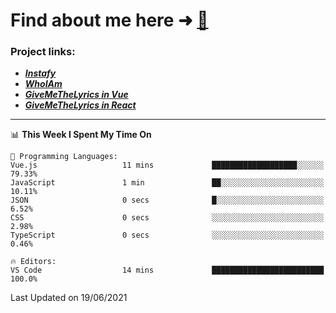 # Find about me here ➜ [🧑](https://pauabella.dev)

### Project links:
- ***[Instafy](https://instafy.me)***
- ***[WhoIAm](https://pauabella.dev)***
- ***[GiveMeTheLyrics in Vue](https://lyrics.pauabella.dev)***
- ***[GiveMeTheLyrics in React](https://pauabella.dev/GiveMeTheLyrics)***

---
<!--START_SECTION:waka-->
📊 **This Week I Spent My Time On** 

```text
💬 Programming Languages: 
Vue.js                   11 mins             ███████████████████░░░░░░   79.33% 
JavaScript               1 min               ██░░░░░░░░░░░░░░░░░░░░░░░   10.11% 
JSON                     0 secs              █░░░░░░░░░░░░░░░░░░░░░░░░   6.52% 
CSS                      0 secs              ░░░░░░░░░░░░░░░░░░░░░░░░░   2.98% 
TypeScript               0 secs              ░░░░░░░░░░░░░░░░░░░░░░░░░   0.46%

🔥 Editors: 
VS Code                  14 mins             █████████████████████████   100.0%

```


 Last Updated on 19/06/2021
<!--END_SECTION:waka-->
